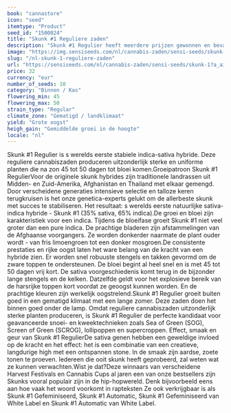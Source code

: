 ```yaml
---
book: "cannastore"
icon: "seed"
itemtype: "Product"
seed_id: "1500024"
title: "Skunk #1 Reguliere zaden"
description: "Skunk #1 Regulier heeft meerdere prijzen gewonnen en bevat 35% sativa en 65% indica genen. De robuuste, sterke planten geven stabiele klonen."
image: "https://img.sensiseeds.com/nl/cannabis-zaden/sensi-seeds/skunk-1-image.png"
slug: "/nl-skunk-1-reguliere-zaden"
url: "https://sensiseeds.com/nl/cannabis-zaden/sensi-seeds/skunk-1?a_aid=cannastore"
price: 32
currency: "eur"
number_of_seeds: 10
category: "Binnen / Kas"
flowering_min: 45
flowering_max: 50
strain_type: "Regular"
climate_zone: "Gematigd / landklimaat"
yield: "Grote oogst"
heigh_gain: "Gemiddelde groei in de hoogte"
locale: "nl"
---
```

Skunk #1 Regulier is s werelds eerste stabiele indica-sativa hybride. Deze reguliere cannabiszaden produceren uitzonderlijk sterke en uniforme planten die na zon 45 tot 50 dagen tot bloei komen.Groeipatroon Skunk #1 RegulierVoor de originele skunk hybrides zijn traditionele landrassen uit Midden- en Zuid-Amerika, Afghanistan en Thailand met elkaar gemengd. Door verscheidene generaties intensieve selectie en talloze keren terugkruisen is het onze genetica-experts gelukt om de allerbeste skunk met succes te stabiliseren. Het resultaat: s werelds eerste natuurlijke sativa-indica hybride - Skunk #1 (35% sativa, 65% indica).De groei en bloei zijn karakteristiek voor een indica. Tijdens de bloeifase groeit Skunk #1 niet veel groter dan een pure indica. De prachtige bladeren zijn afstammelingen van de Afghaanse voorgangers. Ze worden donkerder naarmate de plant ouder wordt - van fris limoengroen tot een donker mosgroen.De consistente prestaties en rijke oogst laten het ware belang van de kracht van een hybride zien. Er worden snel robuuste stengels en takken gevormd om de zware toppen te ondersteunen. De bloei begint al heel snel en is met 45 tot 50 dagen vrij kort. De sativa voorgeschiedenis komt terug in de bijzonder lange stengels en de kelken. Datzelfde geldt voor het explosieve bereik van de harsrijke toppen kort voordat ze geoogst kunnen worden. En de prachtige kleuren zijn werkelijk oogstrelend.Skunk #1 Regulier groeit buiten goed in een gematigd klimaat met een lange zomer. Deze zaden doen het binnen goed onder de lamp. Omdat reguliere cannabiszaden uitzonderlijk sterke planten produceren, is Skunk #1 Regulier de perfecte kandidaat voor geavanceerde snoei- en kweektechnieken zoals Sea of Green (SOG), Screen of Green (SCROG), lollipoppen en supercroppen. Effect, smaak en geur van Skunk #1 RegulierDe sativa genen hebben een geweldige invloed op de kracht en het effect: het is een combinatie van een creatieve, langdurige high met een ontspannen stone. In de smaak zijn aardse, zoete tonen te proeven. Iedereen die ooit skunk heeft geprobeerd, zal weten wat ze kunnen verwachten.Wist je dat?Deze winnaars van verscheidene Harvest Festivals en Cannabis Cups al jaren een van onze bestsellers zijn Skunks vooral populair zijn in de hip-hopwereld. Denk bijvoorbeeld eens aan hoe vaak het woord voorkomt in rapteksten Ze ook verkrijgbaar is als Skunk #1 Gefeminiseerd, Skunk #1 Automatic, Skunk #1 Gefeminiseerd van White Label en Skunk #1 Automatic van White Label.
